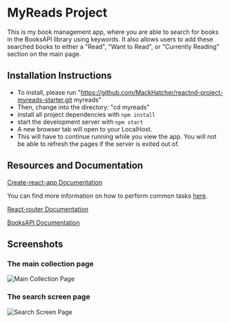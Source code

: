 # MyReads Project

This is my book management app, where you are able to search for books in the BooksAPI library using keywords. It also allows users to add these searched books to either a "Read", "Want to Read", or "Currently Reading" section on the main page. 

## Installation Instructions
* To install, please run "https://github.com/MackHatcher/reactnd-project-myreads-starter.git myreads"
* Then, change into the directory: "cd myreads"
* install all project dependencies with `npm install`
* start the development server with `npm start`
* A new browser tab will open to your LocalHost. 
* This will have to continue running while you view the app. You will not be able to refresh the pages if the server is exited out of.


## Resources and Documentation
[Create-react-app Documentation](https://github.com/facebook/create-react-app "Create-React-App")

  You can find more information on how to perform common tasks [here](https://github.com/facebookincubator/create-react-app/blob/master/packages/react-scripts/template/README.md).

[React-router Documentation](http://knowbody.github.io/react-router-docs/ "React-router")

[BooksAPI Documentation](https://reactnd-books-api.udacity.com/ "BooksAPI")

## Screenshots
 
### The main collection page
 
![Main Collection Page](http://i67.tinypic.com/ayoa47.png "Main Collection Page")

### The search screen page

![Search Screen Page](http://i68.tinypic.com/wgp7qf.png "Search Screen Page")

